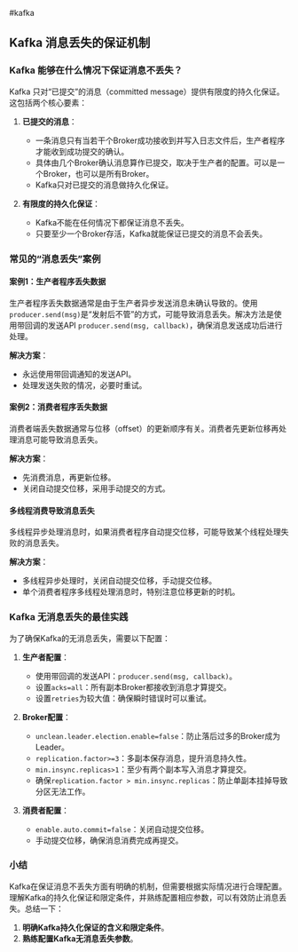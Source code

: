 #kafka
## Kafka 消息丢失的保证机制

### Kafka 能够在什么情况下保证消息不丢失？

Kafka 只对“已提交”的消息（committed message）提供有限度的持久化保证。这包括两个核心要素：

1. **已提交的消息**：
    - 一条消息只有当若干个Broker成功接收到并写入日志文件后，生产者程序才能收到成功提交的确认。
    - 具体由几个Broker确认消息算作已提交，取决于生产者的配置。可以是一个Broker，也可以是所有Broker。
    - Kafka只对已提交的消息做持久化保证。

2. **有限度的持久化保证**：
    - Kafka不能在任何情况下都保证消息不丢失。
    - 只要至少一个Broker存活，Kafka就能保证已提交的消息不会丢失。

### 常见的“消息丢失”案例

#### 案例1：生产者程序丢失数据

生产者程序丢失数据通常是由于生产者异步发送消息未确认导致的。使用`producer.send(msg)`是“发射后不管”的方式，可能导致消息丢失。解决方法是使用带回调的发送API `producer.send(msg, callback)`，确保消息发送成功后进行处理。

**解决方案**：
- 永远使用带回调通知的发送API。
- 处理发送失败的情况，必要时重试。

#### 案例2：消费者程序丢失数据

消费者端丢失数据通常与位移（offset）的更新顺序有关。消费者先更新位移再处理消息可能导致消息丢失。

**解决方案**：
- 先消费消息，再更新位移。
- 关闭自动提交位移，采用手动提交的方式。

#### 多线程消费导致消息丢失

多线程异步处理消息时，如果消费者程序自动提交位移，可能导致某个线程处理失败的消息丢失。

**解决方案**：
- 多线程异步处理时，关闭自动提交位移，手动提交位移。
- 单个消费者程序多线程处理消息时，特别注意位移更新的时机。

### Kafka 无消息丢失的最佳实践

为了确保Kafka的无消息丢失，需要以下配置：

1. **生产者配置**：
    - 使用带回调的发送API：`producer.send(msg, callback)`。
    - 设置`acks=all`：所有副本Broker都接收到消息才算提交。
    - 设置`retries`为较大值：确保瞬时错误时可以重试。

2. **Broker配置**：
    - `unclean.leader.election.enable=false`：防止落后过多的Broker成为Leader。
    - `replication.factor>=3`：多副本保存消息，提升消息持久性。
    - `min.insync.replicas>1`：至少有两个副本写入消息才算提交。
    - 确保`replication.factor > min.insync.replicas`：防止单副本挂掉导致分区无法工作。

3. **消费者配置**：
    - `enable.auto.commit=false`：关闭自动提交位移。
    - 手动提交位移，确保消息消费完成再提交。

### 小结

Kafka在保证消息不丢失方面有明确的机制，但需要根据实际情况进行合理配置。理解Kafka的持久化保证和限定条件，并熟练配置相应参数，可以有效防止消息丢失。总结一下：

1. **明确Kafka持久化保证的含义和限定条件**。
2. **熟练配置Kafka无消息丢失参数**。